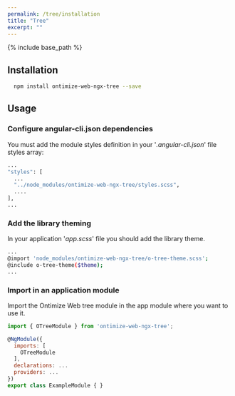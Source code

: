 ```yaml
---
permalink: /tree/installation
title: "Tree"
excerpt: ""
---
```

{% include base_path %}


## Installation

```bash
  npm install ontimize-web-ngx-tree --save
```

## Usage

### Configure angular-cli.json dependencies

You must add the module styles definition in your '*.angular-cli.json*' file styles array:

```bash
...
"styles": [
  ...
  "../node_modules/ontimize-web-ngx-tree/styles.scss",
  ....
],
...
```

### Add the library theming
In your application '*app.scss*' file you should add the library theme.

```bash
...
@import 'node_modules/ontimize-web-ngx-tree/o-tree-theme.scss';
@include o-tree-theme($theme);
...
```

### Import in an application module

Import the Ontimize Web tree module in the app module where you want to use it.

```javascript
import { OTreeModule } from 'ontimize-web-ngx-tree';

@NgModule({
  imports: [
    OTreeModule
  ],
  declarations: ...
  providers: ...
})
export class ExampleModule { }
```
